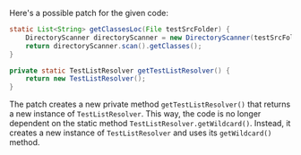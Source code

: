 Here's a possible patch for the given code:

```java
static List<String> getClassesLoc(File testSrcFolder) {
    DirectoryScanner directoryScanner = new DirectoryScanner(testSrcFolder, getTestListResolver().getWildcard());
    return directoryScanner.scan().getClasses();
}

private static TestListResolver getTestListResolver() {
    return new TestListResolver();
}
```

The patch creates a new private method `getTestListResolver()` that returns a new instance of `TestListResolver`. This way, the code is no longer dependent on the static method `TestListResolver.getWildcard()`. Instead, it creates a new instance of `TestListResolver` and uses its `getWildcard()` method.